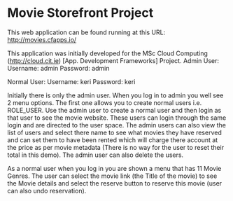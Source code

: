 Movie Storefront Project
==========================================

This web application can be found running at this URL:
http://movies.cfapps.io/

This application was initially developed for the MSc Cloud Computing (http://cloud.cit.ie) [App. Development Frameworks] Project.
Admin User:
Username: admin
Password: admin

Normal User:
Username: keri
Password: keri

Initially there is only the admin user. When you log in to admin you well see 2 menu options. The first one allows 
you to create normal users i.e. ROLE_USER. Use the admin user to create a normal user and then login as that user 
to see the movie website. These users can login through the same login and are directed to the user space. 
The admin users can also view the list of users and select there name to see what movies they have reserved and 
can set them to have been rented which will charge there account at the price as per movie metadata (There is no way 
for the user to reset their total in this demo). The admin user can also delete the users.

As a normal user when you log in you are shown a menu that has 11 Movie Genres. The user can select the movie link 
(the Title of the movie) to see the Movie details and select the reserve button to reserve this movie (user can also 
undo reservation).
